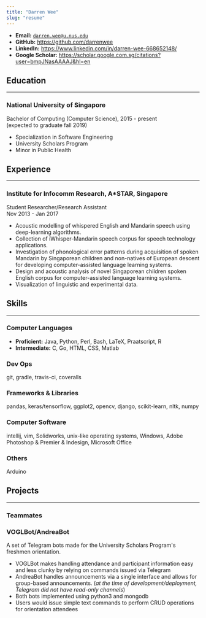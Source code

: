 ```yaml
---
title: "Darren Wee"
slug: "resume"
---
```


* **Email:** [`darren.wee@u.nus.edu`](mailto:darren.wee@u.nus.edu)
* **GitHub:** https://github.com/darrenwee
* **LinkedIn:** https://www.linkedin.com/in/darren-wee-668652148/
* **Google Scholar:** https://scholar.google.com.sg/citations?user=bmpJNasAAAAJ&hl=en

## Education
---
### National University of Singapore
Bachelor of Computing (Computer Science), 2015 - present<br>
(expected to graduate fall 2019)

* Specialization in Software Engineering
* University Scholars Program
* Minor in Public Health

## Experience
---
### Institute for Infocomm Research, A\*STAR, Singapore
Student Researcher/Research Assistant<br>
Nov 2013 - Jan 2017

- Acoustic modelling of whispered English and Mandarin speech using deep-learning algorithms.
- Collection of iWhisper-Mandarin speech corpus for speech technology applications.
- Investigation of phonological error patterns during acquisition of spoken Mandarin by Singaporean children and non-natives of European descent for developing computer-assisted language learning systems.
- Design and acoustic analysis of novel Singaporean children spoken English corpus for computer-assisted language learning systems.
- Visualization of linguistic and experimental data.

## Skills
---
### Computer Languages
* **Proficient:** Java, Python, Perl, Bash, LaTeX, Praatscript, R
* **Intermediate:** C, Go, HTML, CSS, Matlab

### Dev Ops
git, gradle, travis-ci, coveralls

### Frameworks & Libraries
pandas, keras/tensorflow, ggplot2, opencv, django, scikit-learn, nltk, numpy

### Computer Software
intellij, vim, Solidworks, unix-like operating systems, Windows, Adobe Photoshop & Premier & Indesign, Microsoft Office

### Others
Arduino

## Projects
---
### Teammates

### VOGLBot/AndreaBot
A set of Telegram bots made for the University Scholars Program's freshmen orientation.

* VOGLBot makes handling attendance and participant information easy and less clunky by relying on commands issued via Telegram
* AndreaBot handles announcements via a single interface and allows for group-based announcements. (*at the time of development/deployment, Telegram did not have read-only channels*)
* Both bots implemented using python3 and mongodb
* Users would issue simple text commands to perform CRUD operations for orientation attendees
